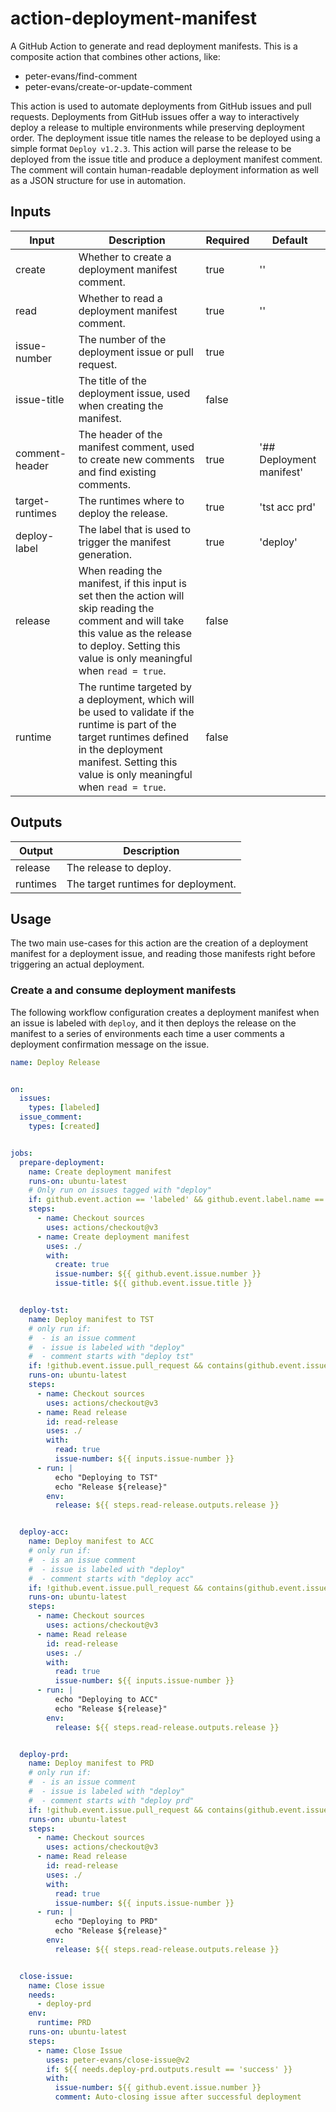 # action-deployment-manifest

A GitHub Action to generate and read deployment manifests.
This is a composite action that combines other actions, like:

- peter-evans/find-comment
- peter-evans/create-or-update-comment

This action is used to automate deployments from GitHub issues and pull requests.
Deployments from GitHub issues offer a way to interactively deploy a release to multiple environments while preserving
deployment order. The deployment issue title names the release to be deployed using a simple format `Deploy v1.2.3`.
This action will parse the release to be deployed from the issue title and produce a deployment manifest comment.
The comment will contain human-readable deployment information as well as a JSON structure for use in automation.

## Inputs

| Input           | Description                                                                                                                                                                                                      | Required | Default                  |
|-----------------|------------------------------------------------------------------------------------------------------------------------------------------------------------------------------------------------------------------|----------|--------------------------|
| create          | Whether to create a deployment manifest comment.                                                                                                                                                                 | true     | ''                       |
| read            | Whether to read a deployment manifest comment.                                                                                                                                                                   | true     | ''                       |
| issue-number    | The number of the deployment issue or pull request.                                                                                                                                                              | true     |                          |
| issue-title     | The title of the deployment issue, used when creating the manifest.                                                                                                                                              | false    |                          |
| comment-header  | The header of the manifest comment, used to create new comments and find existing comments.                                                                                                                      | true     | '## Deployment manifest' |
| target-runtimes | The runtimes where to deploy the release.                                                                                                                                                                        | true     | 'tst acc prd'            |
| deploy-label    | The label that is used to trigger the manifest generation.                                                                                                                                                       | true     | 'deploy'                 |
| release         | When reading the manifest, if this input is set then the action will skip reading the comment and will take this value as the release to deploy. Setting this value is only meaningful when `read = true`.       | false    |                          |
| runtime         | The runtime targeted by a deployment, which will be used to validate if the runtime is part of the target runtimes defined in the deployment manifest. Setting this value is only meaningful when `read = true`. | false    |                          |

## Outputs

| Output   | Description                         |
|----------|-------------------------------------|
| release  | The release to deploy.              |
| runtimes | The target runtimes for deployment. |

## Usage

The two main use-cases for this action are the creation of a deployment manifest for a deployment issue, and reading
those manifests right before triggering an actual deployment.

### Create a and consume deployment manifests

The following workflow configuration creates a deployment manifest when an issue is labeled with `deploy`, and it then
deploys the release on the manifest to a series of environments each time a user comments a deployment confirmation
message on the issue.

```yaml
name: Deploy Release


on:
  issues:
    types: [labeled]
  issue_comment:
    types: [created]


jobs:
  prepare-deployment:
    name: Create deployment manifest
    runs-on: ubuntu-latest
    # Only run on issues tagged with "deploy"
    if: github.event.action == 'labeled' && github.event.label.name == 'deploy'
    steps:
      - name: Checkout sources
        uses: actions/checkout@v3
      - name: Create deployment manifest
        uses: ./
        with:
          create: true
          issue-number: ${{ github.event.issue.number }}
          issue-title: ${{ github.event.issue.title }}


  deploy-tst:
    name: Deploy manifest to TST
    # only run if:
    #  - is an issue comment
    #  - issue is labeled with "deploy"
    #  - comment starts with "deploy tst"
    if: !github.event.issue.pull_request && contains(github.event.issue.labels.*.name, 'deploy') && startsWith(github.event.comment.body, 'deploy tst')
    runs-on: ubuntu-latest
    steps:
      - name: Checkout sources
        uses: actions/checkout@v3
      - name: Read release
        id: read-release
        uses: ./
        with:
          read: true
          issue-number: ${{ inputs.issue-number }}
      - run: |
          echo "Deploying to TST"
          echo "Release ${release}"
        env:
          release: ${{ steps.read-release.outputs.release }}


  deploy-acc:
    name: Deploy manifest to ACC
    # only run if:
    #  - is an issue comment
    #  - issue is labeled with "deploy"
    #  - comment starts with "deploy acc"
    if: !github.event.issue.pull_request && contains(github.event.issue.labels.*.name, 'deploy') && startsWith(github.event.comment.body, 'deploy acc')
    runs-on: ubuntu-latest
    steps:
      - name: Checkout sources
        uses: actions/checkout@v3
      - name: Read release
        id: read-release
        uses: ./
        with:
          read: true
          issue-number: ${{ inputs.issue-number }}
      - run: |
          echo "Deploying to ACC"
          echo "Release ${release}"
        env:
          release: ${{ steps.read-release.outputs.release }}


  deploy-prd:
    name: Deploy manifest to PRD
    # only run if:
    #  - is an issue comment
    #  - issue is labeled with "deploy"
    #  - comment starts with "deploy prd"
    if: !github.event.issue.pull_request && contains(github.event.issue.labels.*.name, 'deploy') && startsWith(github.event.comment.body, 'deploy prd')
    runs-on: ubuntu-latest
    steps:
      - name: Checkout sources
        uses: actions/checkout@v3
      - name: Read release
        id: read-release
        uses: ./
        with:
          read: true
          issue-number: ${{ inputs.issue-number }}
      - run: |
          echo "Deploying to PRD"
          echo "Release ${release}"
        env:
          release: ${{ steps.read-release.outputs.release }}


  close-issue:
    name: Close issue
    needs:
      - deploy-prd
    env:
      runtime: PRD
    runs-on: ubuntu-latest
    steps:
      - name: Close Issue
        uses: peter-evans/close-issue@v2
        if: ${{ needs.deploy-prd.outputs.result == 'success' }}
        with:
          issue-number: ${{ github.event.issue.number }}
          comment: Auto-closing issue after successful deployment
```
